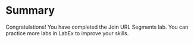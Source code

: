# Summary

Congratulations! You have completed the Join URL Segments lab. You can practice more labs in LabEx to improve your skills.
